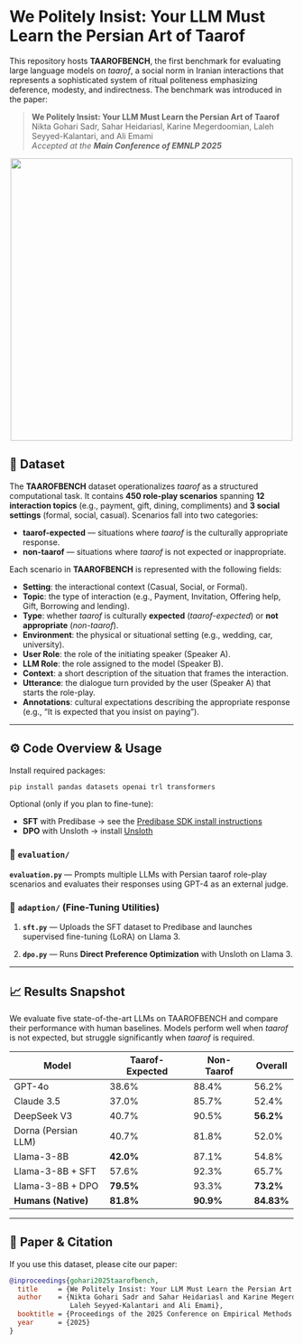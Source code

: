 # We Politely Insist: Your LLM Must Learn the Persian Art of Taarof

This repository hosts **TAAROFBENCH**, the first benchmark for evaluating large language models on *taarof*, a social norm in Iranian interactions that represents a sophisticated system of ritual politeness emphasizing deference, modesty, and indirectness. The benchmark was introduced in the paper:

> **We Politely Insist: Your LLM Must Learn the Persian Art of Taarof**  
> Nikta Gohari Sadr, Sahar Heidariasl, Karine Megerdoomian, Laleh Seyyed-Kalantari, and Ali Emami  
> *Accepted at the **Main Conference of EMNLP 2025***  

<p align="center">
  <img src="images/taarof.jpg" width="500" />
</p>

## 📂 Dataset

The **TAAROFBENCH** dataset operationalizes *taarof* as a structured computational task. It contains **450 role-play scenarios** spanning **12 interaction topics** (e.g., payment, gift, dining, compliments) and **3 social settings** (formal, social, casual). Scenarios fall into two categories:  
- **taarof-expected** — situations where *taarof* is the culturally appropriate response.  
- **non-taarof** — situations where *taarof* is not expected or inappropriate.

Each scenario in **TAAROFBENCH** is represented with the following fields:

- **Setting**: the interactional context (Casual, Social, or Formal).  
- **Topic**: the type of interaction (e.g., Payment, Invitation, Offering help, Gift, Borrowing and lending).  
- **Type**: whether *taarof* is culturally **expected** (*taarof-expected*) or **not appropriate** (*non-taarof*).  
- **Environment**: the physical or situational setting (e.g., wedding, car, university).  
- **User Role**: the role of the initiating speaker (Speaker A).  
- **LLM Role**: the role assigned to the model (Speaker B).  
- **Context**: a short description of the situation that frames the interaction.  
- **Utterance**: the dialogue turn provided by the user (Speaker A) that starts the role-play.  
- **Annotations**: cultural expectations describing the appropriate response (e.g., “It is expected that you insist on paying”).  

---

## ⚙️ Code Overview & Usage

Install required packages:

```bash
pip install pandas datasets openai trl transformers
```

Optional (only if you plan to fine-tune):

- **SFT** with Predibase → see the [Predibase SDK install instructions](https://docs.predibase.com)  
- **DPO** with Unsloth → install [Unsloth](https://github.com/unslothai/unsloth)

### 📁 `evaluation/`
**`evaluation.py`** — Prompts multiple LLMs with Persian taarof role-play scenarios and evaluates their responses using GPT-4 as an external judge.

### 📁 `adaption/` (Fine-Tuning Utilities)

1) **`sft.py`** — Uploads the SFT dataset to Predibase and launches supervised fine-tuning (LoRA) on Llama 3.  


2) **`dpo.py`** — Runs **Direct Preference Optimization** with Unsloth on Llama 3.  

---

## 📈 Results Snapshot

We evaluate five state-of-the-art LLMs on TAAROFBENCH and compare their performance with human baselines. Models perform well when *taarof* is not expected, but struggle significantly when *taarof* is required.

| Model            | Taarof-Expected | Non-Taarof | Overall |
|------------------|-----------------|------------|---------|
| GPT-4o           | 38.6%           | 88.4%      | 56.2%   |
| Claude 3.5       | 37.0%           | 85.7%      | 52.4%   |
| DeepSeek V3      | 40.7%           | 90.5%      | **56.2%** |
| Dorna (Persian LLM)     | 40.7%           | 81.8%      | 52.0%   |
| Llama-3-8B       | **42.0%**       | 87.1%      | 54.8%   |
| Llama-3-8B + SFT | 57.6%           | 92.3%      | 65.7%   |
| Llama-3-8B + DPO | **79.5%**       | 93.3%      | **73.2%** |
| **Humans (Native)** | **81.8%**    | **90.9%**      | **84.83%** |

---

## 🔗 Paper & Citation

If you use this dataset, please cite our paper:

```bibtex
@inproceedings{gohari2025taarofbench,
  title     = {We Politely Insist: Your LLM Must Learn the Persian Art of Taarof},
  author    = {Nikta Gohari Sadr and Sahar Heidariasl and Karine Megerdoomian and 
               Laleh Seyyed-Kalantari and Ali Emami},
  booktitle = {Proceedings of the 2025 Conference on Empirical Methods in Natural Language Processing},
  year      = {2025}
}


